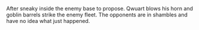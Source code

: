 After sneaky inside the enemy base to propose. Qwuart blows his horn and goblin barrels strike the enemy fleet. The opponents are in shambles and have no idea what just happened.